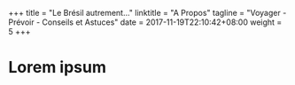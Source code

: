 +++
title = "Le Brésil autrement..."
linktitle = "A Propos"
tagline = "Voyager - Prévoir - Conseils et Astuces"
date = 2017-11-19T22:10:42+08:00
weight = 5
+++
# Lorem ipsum

